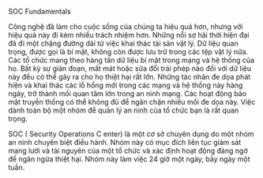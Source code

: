 SOC Fundamentals

Công nghệ đã làm cho cuộc sống của chúng ta hiệu quả hơn, nhưng với hiệu quả này đi kèm nhiều trách nhiệm hơn. Những nỗi sợ hãi thời hiện đại đã đi một chặng đường dài từ việc khai thác tài sản vật lý. Dữ liệu quan trọng, được gọi là bí mật, không còn được lưu trữ trong các tệp vật lý nữa. Các tổ chức mang theo hàng tấn dữ liệu bí mật trong mạng và hệ thống của họ. Bất kỳ sự gián đoạn, mất mát hoặc sửa đổi trái phép nào đối với dữ liệu này đều có thể gây ra cho họ thiệt hại rất lớn. Những tác nhân đe dọa phát hiện và khai thác các lỗ hổng mới trong các mạng và hệ thống này hàng ngày, trở thành mối quan tâm lớn trong an ninh mạng. Các hoạt động bảo mật truyền thống có thể không đủ để ngăn chặn nhiều mối đe dọa này. Việc dành toàn bộ một nhóm để quản lý an ninh của tổ chức bạn là rất quan trọng.

SOC ( Security Operations C enter) là một cơ sở chuyên dụng do một nhóm an ninh chuyên biệt điều hành. Nhóm này có mục đích liên tục giám sát mạng lưới và tài nguyên của một tổ chức và xác định hoạt động đáng ngờ để ngăn ngừa thiệt hại. Nhóm này làm việc 24 giờ một ngày, bảy ngày một tuần.


